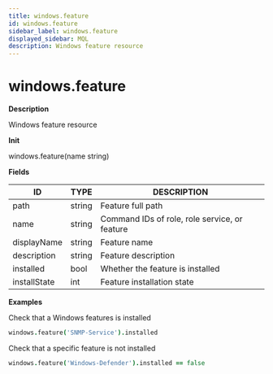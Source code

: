 ```yaml
---
title: windows.feature
id: windows.feature
sidebar_label: windows.feature
displayed_sidebar: MQL
description: Windows feature resource
---
```


# windows.feature

**Description**

Windows feature resource

**Init**

windows.feature(name string)

**Fields**

| ID           | TYPE   | DESCRIPTION                                   |
| ------------ | ------ | --------------------------------------------- |
| path         | string | Feature full path                             |
| name         | string | Command IDs of role, role service, or feature |
| displayName  | string | Feature name                                  |
| description  | string | Feature description                           |
| installed    | bool   | Whether the feature is installed              |
| installState | int    | Feature installation state                    |

**Examples**

Check that a Windows features is installed

```coffee
windows.feature('SNMP-Service').installed
```

Check that a specific feature is not installed

```coffee
windows.feature('Windows-Defender').installed == false
```
